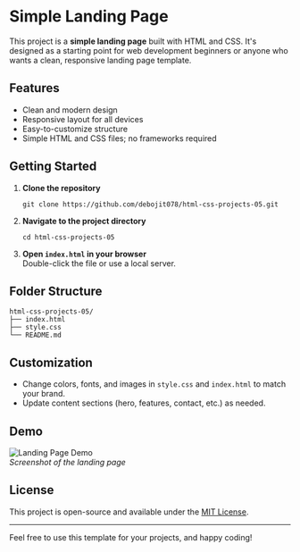 # Simple Landing Page

This project is a **simple landing page** built with HTML and CSS. It's designed as a starting point for web development beginners or anyone who wants a clean, responsive landing page template.

## Features

- Clean and modern design
- Responsive layout for all devices
- Easy-to-customize structure
- Simple HTML and CSS files; no frameworks required

## Getting Started

1. **Clone the repository**  
   ```
   git clone https://github.com/debojit078/html-css-projects-05.git
   ```
2. **Navigate to the project directory**  
   ```
   cd html-css-projects-05
   ```
3. **Open `index.html` in your browser**  
   Double-click the file or use a local server.

## Folder Structure

```
html-css-projects-05/
├── index.html
├── style.css
└── README.md
```

## Customization

- Change colors, fonts, and images in `style.css` and `index.html` to match your brand.
- Update content sections (hero, features, contact, etc.) as needed.

## Demo

![Landing Page Demo](demo.png)  
*Screenshot of the landing page*

## License

This project is open-source and available under the [MIT License](LICENSE).

---

Feel free to use this template for your projects, and happy coding!
